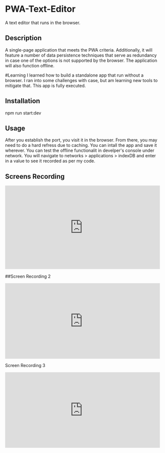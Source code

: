 # PWA-Text-Editor
A text editor that runs in the browser.

## Description

A single-page application that meets the PWA criteria. Additionally, it will feature a number of data persistence techniques that serve as redundancy in case one of the options is not supported by the browser. The application will also function offline.

#Learning
I learned how to build a standalone app that run without a browser. I ran into some challenges with case, but am learning new tools to mitigate that. This app is fully executed. 


## Installation
npm run start:dev

## Usage

After you establish the port, you visit it in the browser. From there, you may need to do a hard refress due to caching. You can intall the app and save it wherever. You can test the offline functionalit in develper's console under network. You will navigate to networks > applications > indexDB and enter in a value to see it recorded as per my code. 


## Screens Recording

<div style="position: relative; padding-bottom: 54.0625%; height: 0;"><iframe src="https://www.loom.com/embed/f1328bbcd15f46289c06c818f4a1a36e?sid=f162ea9f-e359-4f21-a388-088615e08582" frameborder="0" webkitallowfullscreen mozallowfullscreen allowfullscreen style="position: absolute; top: 0; left: 0; width: 100%; height: 100%;"></iframe></div> 

##Screen Recording 2

<div style="position: relative; padding-bottom: 48.75000000000001%; height: 0;"><iframe src="https://www.loom.com/embed/144add20be264184adf59c0080551213?sid=0b494c70-da40-44ad-84fa-282f630aa600" frameborder="0" webkitallowfullscreen mozallowfullscreen allowfullscreen style="position: absolute; top: 0; left: 0; width: 100%; height: 100%;"></iframe></div>

Screen Recording 3

<div style="position: relative; padding-bottom: 48.801128349788435%; height: 0;"><iframe src="https://www.loom.com/embed/95f84bd4fcc242978de28e516a556929?sid=09145fcb-1707-4b53-92d3-c3ee822171d4" frameborder="0" webkitallowfullscreen mozallowfullscreen allowfullscreen style="position: absolute; top: 0; left: 0; width: 100%; height: 100%;"></iframe></div>



